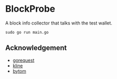 # BlockProbe

A block info collector that talks with the test wallet.

```
sudo go run main.go
```

## Acknowledgement
+ [gorequest](https://github.com/parnurzeal/gorequest)
+ [kline](https://github.com/chxj1992/kline)
+ [bytom](https://github.com/Bytom)